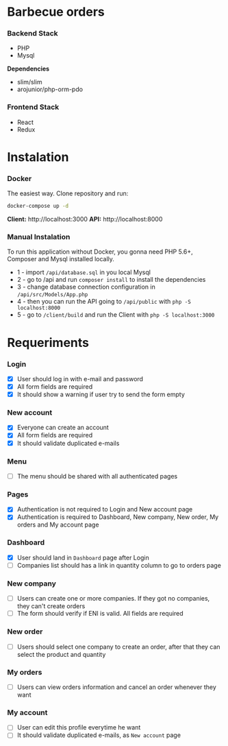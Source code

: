 # Barbecue orders

### Backend Stack
- PHP
- Mysql

**Dependencies**
- slim/slim
- arojunior/php-orm-pdo

### Frontend Stack
- React
- Redux

# Instalation

### Docker
The easiest way. Clone repository and run:
```sh
docker-compose up -d
```

**Client:** http://localhost:3000
**API:** http://localhost:8000

### Manual Instalation

To run this application without Docker, you gonna need PHP 5.6+, Composer and Mysql installed locally.

- 1 - import `/api/database.sql` in you local Mysql
- 2 - go to /api and run `composer install` to install the dependencies
- 3 - change database connection configuration in `/api/src/Models/App.php`
- 4 - then you can run the API going to `/api/public` with `php -S localhost:8000`
- 5 - go to `/client/build` and run the Client with `php -S localhost:3000`

# Requeriments

### Login
- [x] User should log in with e-mail and password
- [x] All form fields are required
- [x] It should show a warning if user try to send the form empty

### New account
- [x] Everyone can create an account
- [x] All form fields are required
- [x] It should validate duplicated e-mails

### Menu
- [ ] The menu should be shared with all authenticated pages

### Pages
- [x] Authentication is not required to Login and New account page
- [x] Authentication is required to Dashboard, New company, New order, My orders and My account page

### Dashboard
- [x] User should land in `Dashboard` page after Login
- [ ] Companies list should has a link in quantity column to go to orders page

### New company
- [ ] Users can create one or more companies. If they got no companies, they can't create orders
- [ ] The form should verify if ENI is valid. All fields are required

### New order
- [ ] Users should select one company to create an order, after that they can select the product and quantity

### My orders
- [ ] Users can view orders information and cancel an order whenever they want

### My account
- [ ] User can edit this profile everytime he want
- [ ] It should validate duplicated e-mails, as `New account` page
